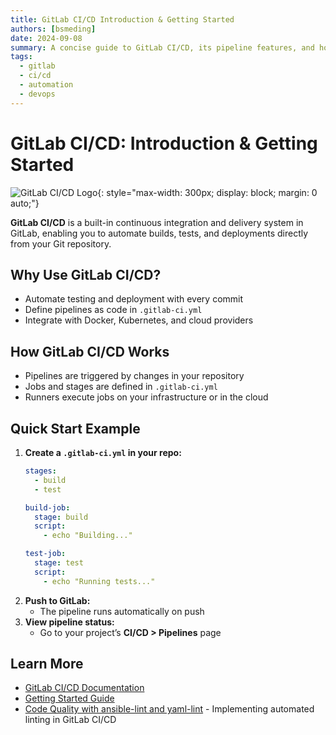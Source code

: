 ```yaml
---
title: GitLab CI/CD Introduction & Getting Started
authors: [bsmeding]
date: 2024-09-08
summary: A concise guide to GitLab CI/CD, its pipeline features, and how to automate builds and tests.
tags:
  - gitlab
  - ci/cd
  - automation
  - devops
---
```


# GitLab CI/CD: Introduction & Getting Started

![GitLab CI/CD Logo](https://about.gitlab.com/images/ci/gitlab-ci-cd-logo_2x.png){: style="max-width: 300px; display: block; margin: 0 auto;"}

**GitLab CI/CD** is a built-in continuous integration and delivery system in GitLab, enabling you to automate builds, tests, and deployments directly from your Git repository.
<!-- more -->

## Why Use GitLab CI/CD?
- Automate testing and deployment with every commit
- Define pipelines as code in `.gitlab-ci.yml`
- Integrate with Docker, Kubernetes, and cloud providers

## How GitLab CI/CD Works
- Pipelines are triggered by changes in your repository
- Jobs and stages are defined in `.gitlab-ci.yml`
- Runners execute jobs on your infrastructure or in the cloud

## Quick Start Example
1. **Create a `.gitlab-ci.yml` in your repo:**
   ```yaml
   stages:
     - build
     - test

   build-job:
     stage: build
     script:
       - echo "Building..."

   test-job:
     stage: test
     script:
       - echo "Running tests..."
   ```
2. **Push to GitLab:**
   - The pipeline runs automatically on push
3. **View pipeline status:**
   - Go to your project’s **CI/CD > Pipelines** page

## Learn More
- [GitLab CI/CD Documentation](https://docs.gitlab.com/ee/ci/)
- [Getting Started Guide](https://docs.gitlab.com/ee/ci/quick_start/)
- [Code Quality with ansible-lint and yaml-lint](/blog/posts/2024/2024-09-12-ansible-lint-yaml-lint-ci-cd.md) - Implementing automated linting in GitLab CI/CD 